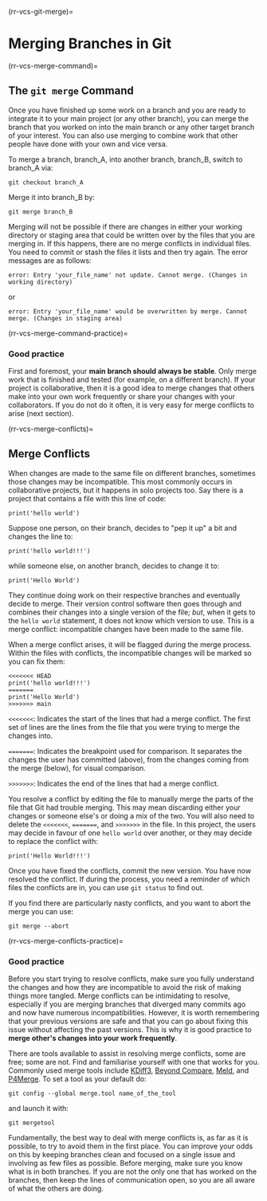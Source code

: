 (rr-vcs-git-merge)=
# Merging Branches in Git

(rr-vcs-merge-command)=
## The `git merge` Command

Once you have finished up some work on a branch and you are ready to integrate it to your main project (or any other branch), you can merge the branch that you worked on into the main branch or any other target branch of your interest.
You can also use merging to combine work that other people have done with your own and vice versa.

To merge a branch, branch_A, into another branch, branch_B, switch to branch_A via:
```
git checkout branch_A
```
Merge it into branch_B by:

```
git merge branch_B
```

Merging will not be possible if there are changes in either your working directory or staging area that could be written over by the files that you are merging in.
If this happens, there are no merge conflicts in individual files.
You need to commit or stash the files it lists and then try again.
The error messages are as follows:

```
error: Entry 'your_file_name' not update. Cannot merge. (Changes in working directory)
```

or

```
error: Entry 'your_file_name' would be overwritten by merge. Cannot merge. (Changes in staging area)
```

(rr-vcs-merge-command-practice)=
### Good practice

First and foremost, your **main branch should always be stable**.
Only merge work that is finished and tested (for example, on a different branch).
If your project is collaborative, then it is a good idea to merge changes that others make into your own work frequently or share your changes with your collaborators.
If you do not do it often, it is very easy for merge conflicts to arise (next section).

(rr-vcs-merge-conflicts)=
## Merge Conflicts

When changes are made to the same file on different branches, sometimes those changes may be incompatible.
This most commonly occurs in collaborative projects, but it happens in solo projects too.
Say there is a project that contains a file with this line of code:

```
print('hello world')
```

Suppose one person, on their branch, decides to "pep it up" a bit and changes the line to:

```
print('hello world!!!')
```

while someone else, on another branch, decides to change it to:

```
print('Hello World')
```

They continue doing work on their respective branches and eventually decide to merge.
Their version control software then goes through and combines their changes into a single version of the file; *but*, when it gets to the `hello world` statement, it does not know which version to use.
This is a merge conflict: incompatible changes have been made to the same file.

When a merge conflict arises, it will be flagged during the merge process.
Within the files with conflicts, the incompatible changes will be marked so you can fix them:

```
<<<<<<< HEAD
print('hello world!!!')
=======
print('Hello World')
>>>>>>> main
```
`<<<<<<<`: Indicates the start of the lines that had a merge conflict.
The first set of lines are the lines from the file that you were trying to merge the changes into.

`=======`: Indicates the breakpoint used for comparison.
It separates the changes the user has committed (above), from the changes coming from the merge (below), for visual comparison.

`>>>>>>>`: Indicates the end of the lines that had a merge conflict.

You resolve a conflict by editing the file to manually merge the parts of the file that Git had trouble merging.
This may mean discarding either your changes or someone else's or doing a mix of the two.
You will also need to delete the `<<<<<<<`, `=======`, and `>>>>>>>` in the file.
In this project, the users may decide in favour of one `hello world` over another, or they may decide to replace the conflict with:

```
print('Hello World!!!')
```

Once you have fixed the conflicts, commit the new version.
You have now resolved the conflict.
If during the process, you need a reminder of which files the conflicts are in, you can use `git status` to find out.

If you find there are particularly nasty conflicts, and you want to abort the merge you can use:
```
git merge --abort
```

(rr-vcs-merge-conflicts-practice)=
### Good practice

Before you start trying to resolve conflicts, make sure you fully understand the changes and how they are incompatible to avoid the risk of making things more tangled.
Merge conflicts can be intimidating to resolve, especially if you are merging branches that diverged many commits ago and now have numerous incompatibilities.
However, it is worth remembering that your previous versions are safe and that you can go about fixing this issue without affecting the past versions.
This is why it is good practice to **merge other's changes into your work frequently**.

There are tools available to assist in resolving merge conflicts, some are free; some are not.
Find and familiarise yourself with one that works for you.
Commonly used merge tools include [KDiff3](http://kdiff3.sourceforge.net/), [Beyond Compare](https://www.scootersoftware.com/), [Meld](http://meldmerge.org/), and [P4Merge](https://www.perforce.com/products/helix-core-apps/merge-diff-tool-p4merge).
To set a tool as your default do:

```
git config --global merge.tool name_of_the_tool
```

and launch it with:

```
git mergetool
```

Fundamentally, the best way to deal with merge conflicts is, as far as it is possible, to try to avoid them in the first place.
You can improve your odds on this by keeping branches clean and focused on a single issue and involving as few files as possible.
Before merging, make sure you know what is in both branches.
If you are not the only one that has worked on the branches, then keep the lines of communication open, so you are all aware of what the others are doing.
